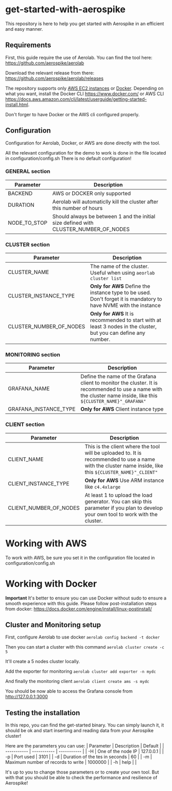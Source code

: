 # get-started-with-aerospike

This repository is here to help you get started with Aerospike in an efficient and easy manner.

## Requirements

First, this guide require the use of Aerolab. You can find the tool here: https://github.com/aerospike/aerolab

Download the relevant release from there: https://github.com/aerospike/aerolab/releases

The repository supports only [AWS EC2 instances](#working-with-aws) or [Docker](#working-with-docker).
Depending on what you want, install the Docker CLI https://www.docker.com/ or AWS CLI https://docs.aws.amazon.com/cli/latest/userguide/getting-started-install.html.

Don't forger to have Docker or the AWS cli configured properly.

## Configuration

Configuration for Aerolab, Docker, or AWS are done directly with the tool.

All the relevant configuration for the demo to work is done in the file located in configuration/config.sh
There is no default configuration!

### GENERAL section
| Parameter | Description |
| --------- | ----------- |
| BACKEND | AWS or DOCKER only supported |
| DURATION | Aerolab will automaticlly kill the cluster after this number of hours |
| NODE_TO_STOP | Should always be between 1 and the initial size defined with CLUSTER_NUMBER_OF_NODES |

### CLUSTER section 
| Parameter | Description |
| --------- | ----------- |
| CLUSTER_NAME | The name of the cluster. Useful when using `aeorlab cluster list` |
| CLUSTER_INSTANCE_TYPE | **Only for AWS** Define the instance type to be used. Don't forget it is mandatory to have NVME with the instance |
| CLUSTER_NUMBER_OF_NODES | **Only for AWS** It is recommended to start with at least 3 nodes in the cluster, but you can define any number. |

### MONITORING section
| Parameter | Description |
| --------- | ----------- |
| GRAFANA_NAME | Define the name of the Grafana client to monitor the cluster. It is recommended to use a name with the cluster name inside, like this `${CLUSTER_NAME}"_GRAFANA"`  |
| GRAFANA_INSTANCE_TYPE | **Only for AWS** Client instance type |

### CLIENT section
| Parameter | Description |
| --------- | ----------- |
| CLIENT_NAME | This is the client where the tool will be uploaded to. It is recommended to use a name with the cluster name inside, like this `${CLUSTER_NAME}"_CLIENT"` |
| CLIENT_INSTANCE_TYPE | **Only for AWS** Use ARM instance like `c4.4xlarge` |
| CLIENT_NUMBER_OF_NODES | At least 1 to upload the load generator. You can skip this parameter if you plan to develop your own tool to work with the cluster. |


#  Working with AWS

To work with AWS, be sure you set it in the configuration file located in configuration/config.sh

# Working with Docker
**Important**
It's better to ensure you can use Docker without sudo to ensure a smooth experience with this guide. Please follow post-installation steps from docker: https://docs.docker.com/engine/install/linux-postinstall/ 

## Cluster and Monitoring setup

First, configure Aerolab to use docker
    `aerolab config backend -t docker`

Then you can start a cluster with this command
`aerolab cluster create -c 5`

It'll create a 5 nodes cluster locally.

Add the exporter for monitoring
`aerolab cluster add exporter -n mydc`

And finally the monitoring client
`aerolab client create ams -s mydc`

You should be now able to access the Grafana console from http://127.0.0.1:3000

## Testing the installation

In this repo, you can find the get-started binary. You can simply launch it, it should be ok and start inserting and reading data from your Aerospike cluster!

Here are the parameters you can use:
| Parameter | Description | Default |
| ----------- | ----------- | ----------- |
| -H | One of the node IP | 127.0.0.1 |
| -p | Port used | 3101 |
| -d | Duration of the tes in seconds | 60 |
| -m | Maximum number of records to write | 1000000 |
| -h | help | |

It's up to you to change those parameters or to create your own tool. But with that you should be able to check the performance and resilience of Aerospike!